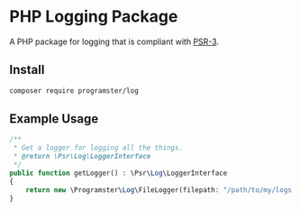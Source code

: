 # PHP Logging Package
A PHP package for logging that is compliant with [PSR-3](https://www.php-fig.org/psr/psr-3/).

## Install

```bash
composer require programster/log
```

## Example Usage

```php
/**
 * Get a logger for logging all the things.
 * @return \Psr\Log\LoggerInterface
 */
public function getLogger() : \Psr\Log\LoggerInterface
{
    return new \Programster\Log\FileLogger(filepath: "/path/to/my/logs.csv");
}
```
